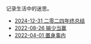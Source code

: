 记录生活中的迷思。

<!-- - [2023-12-31 二零二三年终总结](marktwain/2023-12-31.md) -->
- [2024-12-31 二零二四年终总结](marktwain/2024-12-31.md)
- [2022-08-26 输少当赢](marktwain/2022-08-26.md)
- [2022-04-01 置身事内](marktwain/2022-04-01.md)